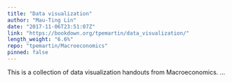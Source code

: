 ```yaml
---
title: "Data visualization"
author: "Mau-Ting Lin"
date: "2017-11-06T23:51:07Z"
link: "https://bookdown.org/tpemartin/data_visualization/"
length_weight: "6.6%"
repo: "tpemartin/Macroeconomics"
pinned: false
---
```


This is a collection of data visualization handouts from Macroeconomics. ...
